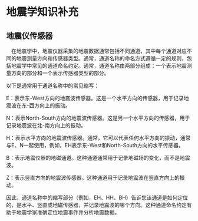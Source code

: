 # 地震学知识补充

## 地震仪传感器

&emsp;在地震学中，地震仪器采集的地震数据通常包括不同通道，其中每个通道对应不同的地震测量方向和传感器类型。通常，通道名称的命名方式遵循一定的规则，包括地震学中常见的通道命名约定。通常，通道名称由两部分组成：一个表示地震测量方向的部分和一个表示传感器类型的部分。

以下是通常用于通道名称中的常见缩写：

E：表示东-West方向的地震波传感器。这是一个水平方向的传感器，用于记录地震波在东-西方向上的振动。

N：表示North-South方向的地震波传感器。这是另一个水平方向的传感器，用于记录地震波在北-南方向上的振动。

H：表示水平方向的地震波传感器。通常，它可以代表任何水平方向的振动，通常与E、N一起使用，例如，EH表示东-West和North-South方向的水平传感器。

B：表示地震仪器的地磁通道。这种通道通常用于记录地磁场的变化，而不是地震波。

Z：表示竖直方向的地震波传感器。这种通道用于记录地震波在竖直方向上的振动。

因此，通道名称中的缩写部分（例如，EH、HH、BH）告诉您该通道是如何定位的，是水平、竖直或地磁传感器，并记录地震波的哪个方向。这种通道命名约定有助于地震学家准确定位地震事件并分析地震数据。







